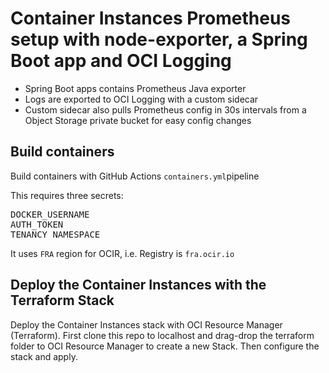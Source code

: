 # Container Instances Prometheus setup with node-exporter, a Spring Boot app and OCI Logging

<ul>
<li>Spring Boot apps contains Prometheus Java exporter</li>
<li>Logs are exported to OCI Logging with a custom sidecar</li>
<li>Custom sidecar also pulls Prometheus config in 30s intervals from a Object Storage private bucket for easy config changes</li>
</ul>

## Build containers

Build containers with GitHub Actions <code>containers.yml</code>pipeline
<p>
    
This requires three secrets:
<pre>
DOCKER_USERNAME
AUTH_TOKEN
TENANCY_NAMESPACE
</pre>

It uses <code>FRA</code> region for OCIR, i.e. Registry is <code>fra.ocir.io</code>

## Deploy the Container Instances with the Terraform Stack

Deploy the Container Instances stack with OCI Resource Manager (Terraform). First clone this repo to localhost and drag-drop the terraform folder to OCI Resource Manager to create a new Stack. Then configure the stack and apply.
